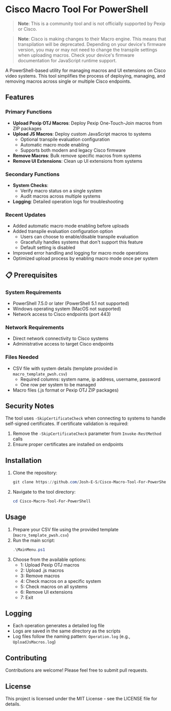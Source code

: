 # Cisco Macro Tool For PowerShell

> **Note**: This is a community tool and is not officially supported by Pexip or Cisco.

> **Note**: Cisco is making changes to their Macro engine. This means that transpilation will be deprecated. Depending on your device's firmware version, you may or may not need to change the transpile settings when uploading macros. Check your device's firmware documentation for JavaScript runtime support.


A PowerShell-based utility for managing macros and UI extensions on Cisco video systems. This tool simplifies the process of deploying, managing, and removing macros across single or multiple Cisco endpoints.

## Features

### Primary Functions
- **Upload Pexip OTJ Macros**: Deploy Pexip One-Touch-Join macros from ZIP packages
- **Upload JS Macros**: Deploy custom JavaScript macros to systems
  - Optional transpile evaluation configuration
  - Automatic macro mode enabling
  - Supports both modern and legacy Cisco firmware
- **Remove Macros**: Bulk remove specific macros from systems
- **Remove UI Extensions**: Clean up UI extensions from systems

### Secondary Functions
- **System Checks**: 
  - Verify macro status on a single system
  - Audit macros across multiple systems
- **Logging**: Detailed operation logs for troubleshooting

### Recent Updates
- Added automatic macro mode enabling before uploads
- Added transpile evaluation configuration option
  - Users can choose to enable/disable transpile evaluation
  - Gracefully handles systems that don't support this feature
  - Default setting is disabled
- Improved error handling and logging for macro mode operations
- Optimized upload process by enabling macro mode once per system

## 📋 Prerequisites

### System Requirements
- PowerShell 7.5.0 or later (PowerShell 5.1 not supported)
- Windows operating system (MacOS not supported)
- Network access to Cisco endpoints (port 443)

### Network Requirements
- Direct network connectivity to Cisco systems
- Administrative access to target Cisco endpoints

### Files Needed
- CSV file with system details (template provided in `macro_template_pwsh.csv`)
  - Required columns: system name, ip address, username, password
  - One row per system to be managed
- Macro files (.js format or Pexip OTJ ZIP packages)

## Security Notes

The tool uses `-SkipCertificateCheck` when connecting to systems to handle self-signed certificates. If certificate validation is required:
1. Remove the `-SkipCertificateCheck` parameter from `Invoke-RestMethod` calls
2. Ensure proper certificates are installed on endpoints

## Installation

1. Clone the repository:
   ```powershell
   git clone https://github.com/Josh-E-S/Cisco-Macro-Tool-For-PowerShell.git
   ```
2. Navigate to the tool directory:
   ```powershell
   cd Cisco-Macro-Tool-For-PowerShell
   ```

## Usage

1. Prepare your CSV file using the provided template (`macro_template_pwsh.csv`)
2. Run the main script:
   ```powershell
   .\MainMenu.ps1
   ```
3. Choose from the available options:
   - 1: Upload Pexip OTJ macros
   - 2: Upload .js macros
   - 3: Remove macros
   - 4: Check macros on a specific system
   - 5: Check macros on all systems
   - 6: Remove UI extensions
   - 7: Exit

## Logging

- Each operation generates a detailed log file
- Logs are saved in the same directory as the scripts
- Log files follow the naming pattern: `Operation.log` (e.g., `UploadJsMacros.log`)

## Contributing

Contributions are welcome! Please feel free to submit pull requests.

## License

This project is licensed under the MIT License - see the LICENSE file for details.
